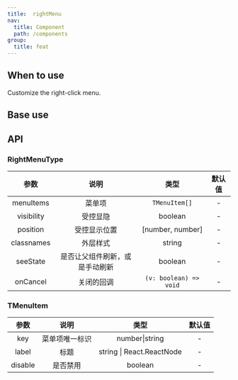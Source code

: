 ```yaml
---
title:  rightMenu 
nav:
  title: Component
  path: /components
group:
  title: feat
---
```

## When to use

Customize the right-click menu.

## Base use

<code src="./demo/index.tsx"></code>

## API

### RightMenuType

|    参数    |              说明              |          类型          | 默认值 | 
| :--------: | :----------------------------: | :--------------------: | :----: | 
| menuItems  |             菜单项             |     `TMenuItem[]`      |   -    |  
| visibility |            受控显隐            |        boolean         |   -    | 
|  position  |          受控显示位置          |    [number, number]    |   -    | 
| classnames |            外层样式            |         string         |   -    |  
|  seeState  | 是否让父组件刷新，或是手动刷新 |        boolean         |   -    | 
|  onCancel  |           关闭的回调           | `(v: boolean) => void` |   -    |  

### TMenuItem

|  参数   |      说明      |           类型            | 默认值 | 
| :-----: | :------------: | :-----------------------: | :----: | 
|   key   | 菜单项唯一标识 |      number\|string       |   -    |  
|  label  |      标题      | string \| React.ReactNode |   -    |  
| disable |    是否禁用    |          boolean          |   -    |
